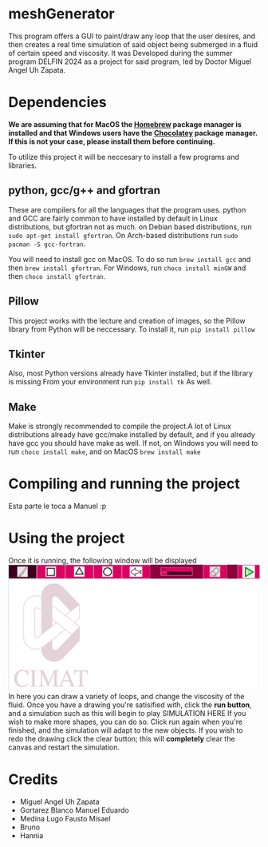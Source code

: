 # meshGenerator
This program offers a GUI to paint/draw any loop that the user desires, and then
creates a real time simulation of said object being submerged in a fluid of certain 
speed and viscosity. It was Developed during the summer program DELFIN 2024 as a project
for said program, led by Doctor Miguel Angel Uh Zapata.

# Dependencies
**We are assuming that for MacOS the [Homebrew](https://brew.sh/) package manager is installed
and that Windows users have the [Chocolatey](https://chocolatey.org/install) package manager.
If this is not your case, please install them before continuing.**

To utilize this project it will be neccesary to install a few programs and libraries.
## python, gcc/g++ and gfortran
These are compilers for all the languages that the program uses. python and GCC are fairly common 
to have installed by default in Linux distributions, but gfortran not as much.
on Debian based distributions, run
`sudo apt-get install gfortran`. 
On Arch-based distributions run 
`sudo pacman -S gcc-fortran`.

You will need to install gcc on MacOS. To do so run
`brew install gcc`
and then 
`brew install gfortran`. 
For Windows, run
`choco install minGW`
and then
`choco install gfortran`.

## Pillow
This project works with the lecture and creation of images, so the Pillow library from
Python will be neccessary. To install it, run 
`pip install pillow`
## Tkinter
Also, most Python versions already have Tkinter installed, but if the library is missing
From your environment run 
`pip install tk`
As well.
## Make
Make is strongly recommended to compile the project.A lot of Linux distributions already have 
gcc/make installed by default, and if you already have gcc you should have make as well. If not,
on Windows you will need to run
`choco install make`, 
and on MacOS
`brew install make`

# Compiling and running the project
Esta parte le toca a Manuel :p 

# Using the project
Once it is running, the following window will be displayed
![Alt text](paint.png)
In here you can draw a variety of loops, and change the viscosity
of the fluid. Once you have a drawing you're satisified with, click the 
**run button**, and a simulation such as this will begin to play
SIMULATION HERE
If you wish to make more shapes, you can do so. Click run again when you're
finished, and the simulation will adapt to the new objects. If you wish to 
redo the drawing click the clear button; this will **completely** clear the 
canvas and restart the simulation.

# Credits
- Miguel Angel Uh Zapata
- Gortarez Blanco Manuel Eduardo
- Medina Lugo Fausto Misael
- Bruno
- Hannia


